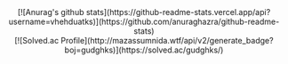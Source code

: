 <center>[![Anurag's github stats](https://github-readme-stats.vercel.app/api?username=vhehduatks)](https://github.com/anuraghazra/github-readme-stats)</center>

<center>[![Solved.ac Profile](http://mazassumnida.wtf/api/v2/generate_badge?boj=gudghks)](https://solved.ac/gudghks/)</center>
<!--
**vhehduatks/vhehduatks** is a ✨ _special_ ✨ repository because its `README.md` (this file) appears on your GitHub profile.

Here are some ideas to get you started:

- 🔭 I’m currently working on ...
- 🌱 I’m currently learning ...
- 👯 I’m looking to collaborate on ...
- 🤔 I’m looking for help with ...
- 💬 Ask me about ...
- 📫 How to reach me: ...
- 😄 Pronouns: ...
- ⚡ Fun fact: ...
-->
